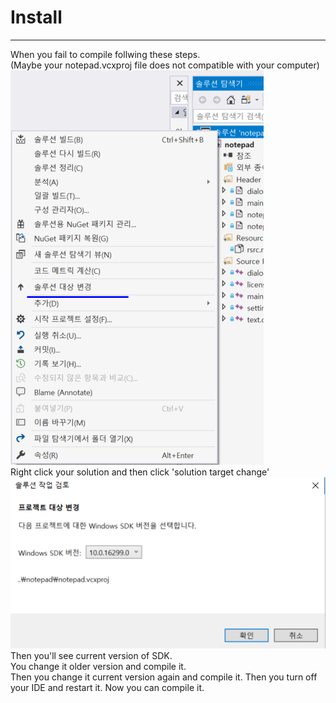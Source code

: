 # Install
***
When you fail to compile follwing these steps.  
(Maybe your notepad.vcxproj file does not compatible with your computer)  
![click solution target change](click_solution_target_change.png)  
Right click your solution and then click 'solution target change'
![change SDK](change_SDK.png) 
Then you'll see current version of SDK.  
You change it older version and compile it.  
Then you change it current version again and compile it.
Then you turn off your IDE and restart it.
Now you can compile it.
